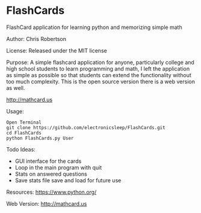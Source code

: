 FlashCards
==========

FlashCard application for learning python and memorizing simple math

Author: Chris Robertson

License: Released under the MIT license

Purpose: A simple flashcard application for anyone, particularly college and high school students to learn programming and math, I left the application as simple as possible so that students can extend the functionality without too much complexity. This is the open source version there is a web version as well. 

http://mathcard.us

Usage:
```
Open Terminal
git clone https://github.com/electronicsleep/FlashCards.git
cd FlashCards
python FlashCards.py User
```

Todo Ideas:
* GUI interface for the cards
* Loop in the main program with quit
* Stats on answered questions
* Save stats file save and load for future use

Resources:
https://www.python.org/

Web Version:
http://mathcard.us

